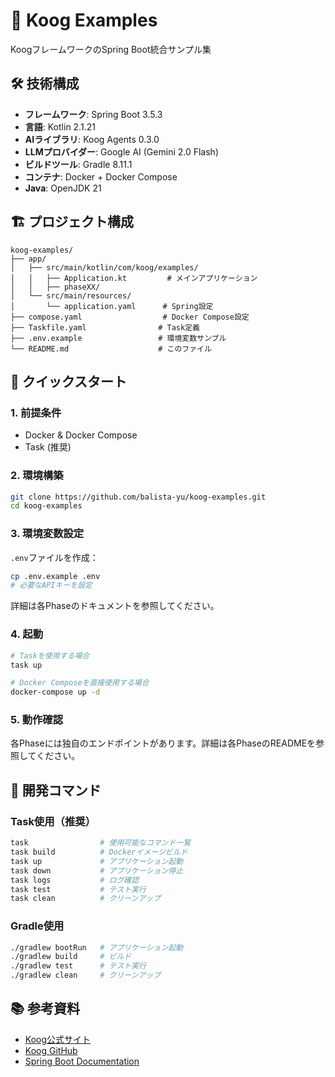 # 🚀 Koog Examples

KoogフレームワークのSpring Boot統合サンプル集

## 🛠️ 技術構成

- **フレームワーク**: Spring Boot 3.5.3
- **言語**: Kotlin 2.1.21
- **AIライブラリ**: Koog Agents 0.3.0
- **LLMプロバイダー**: Google AI (Gemini 2.0 Flash)
- **ビルドツール**: Gradle 8.11.1
- **コンテナ**: Docker + Docker Compose
- **Java**: OpenJDK 21

## 🏗️ プロジェクト構成

```
koog-examples/
├── app/
│   ├── src/main/kotlin/com/koog/examples/
│   │   ├── Application.kt         # メインアプリケーション
│   │   ├── phaseXX/               
│   └── src/main/resources/
│       └── application.yaml      # Spring設定
├── compose.yaml                  # Docker Compose設定
├── Taskfile.yaml                # Task定義
├── .env.example                 # 環境変数サンプル
└── README.md                    # このファイル
```

## 🚀 クイックスタート

### 1. 前提条件
- Docker & Docker Compose
- Task (推奨) 

### 2. 環境構築
```bash
git clone https://github.com/balista-yu/koog-examples.git
cd koog-examples
```

### 3. 環境変数設定
`.env`ファイルを作成：
```bash
cp .env.example .env
# 必要なAPIキーを設定
```

詳細は各Phaseのドキュメントを参照してください。

### 4. 起動
```bash
# Taskを使用する場合
task up

# Docker Composeを直接使用する場合
docker-compose up -d
```

### 5. 動作確認

各Phaseには独自のエンドポイントがあります。詳細は各PhaseのREADMEを参照してください。

## 🔧 開発コマンド

### Task使用（推奨）
```bash
task                # 使用可能なコマンド一覧
task build          # Dockerイメージビルド
task up             # アプリケーション起動
task down           # アプリケーション停止
task logs           # ログ確認
task test           # テスト実行
task clean          # クリーンアップ
```

### Gradle使用
```bash
./gradlew bootRun   # アプリケーション起動
./gradlew build     # ビルド
./gradlew test      # テスト実行
./gradlew clean     # クリーンアップ
```

## 📚 参考資料

- [Koog公式サイト](https://docs.koog.ai/)
- [Koog GitHub](https://github.com/JetBrains/koog)
- [Spring Boot Documentation](https://spring.io/projects/spring-boot)

